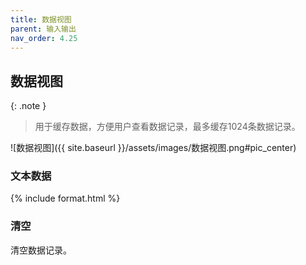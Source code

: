 ```yaml
---
title: 数据视图
parent: 输入输出
nav_order: 4.25
---
```


## 数据视图

{: .note }
> 用于缓存数据，方便用户查看数据记录，最多缓存1024条数据记录。

![数据视图]({{ site.baseurl }}/assets/images/数据视图.png#pic_center)

### 文本数据

{% include format.html %}

### 清空

清空数据记录。
